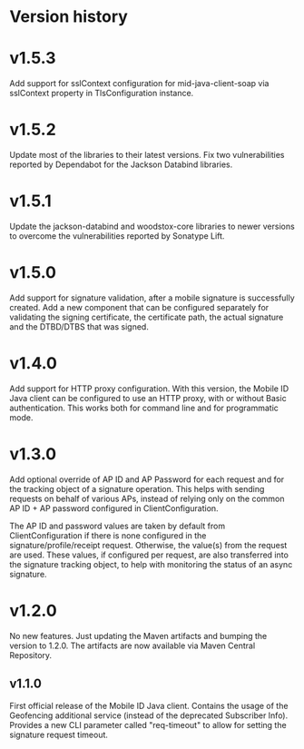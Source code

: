 # Version history

# v1.5.3
Add support for sslContext configuration for mid-java-client-soap via sslContext property in TlsConfiguration instance. 

# v1.5.2
Update most of the libraries to their latest versions. Fix two vulnerabilities reported by Dependabot for the Jackson Databind libraries. 

# v1.5.1
Update the jackson-databind and woodstox-core libraries to newer versions to overcome the vulnerabilities reported by Sonatype Lift.

# v1.5.0
Add support for signature validation, after a mobile signature is successfully created. Add a new component that can be configured separately 
for validating the signing certificate, the certificate path, the actual signature and the DTBD/DTBS that was signed.

# v1.4.0
Add support for HTTP proxy configuration. With this version, the Mobile ID Java client can be configured to use an HTTP proxy, with or 
without Basic authentication. This works both for command line and for programmatic mode. 

# v1.3.0
Add optional override of AP ID and AP Password for each request and for the tracking object of a signature operation. 
This helps with sending requests on behalf of various APs, instead of relying only on the common AP ID + AP password 
configured in ClientConfiguration.

The AP ID and password values are taken by default from ClientConfiguration if there is none configured in the 
signature/profile/receipt request. Otherwise, the value(s) from the request are used. These values, if configured per
request, are also transferred into the signature tracking object, to help with monitoring the status of an async
signature.

# v1.2.0
No new features. Just updating the Maven artifacts and bumping the version to 1.2.0. 
The artifacts are now available via Maven Central Repository.

## v1.1.0
First official release of the Mobile ID Java client.
Contains the usage of the Geofencing additional service (instead of the deprecated Subscriber Info).
Provides a new CLI parameter called "req-timeout" to allow for setting the signature request timeout.
